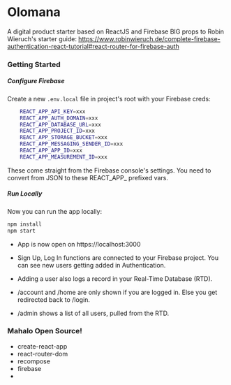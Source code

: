 # Olomana
A digital product starter based on ReactJS and Firebase
BIG props to Robin Wieruch's starter guide: https://www.robinwieruch.de/complete-firebase-authentication-react-tutorial#react-router-for-firebase-auth

### Getting Started

##### Configure Firebase

Create a new `.env.local` file in project's root with your Firebase creds:
```bash
	REACT_APP_API_KEY=xxx
	REACT_APP_AUTH_DOMAIN=xxx
	REACT_APP_DATABASE_URL=xxx
	REACT_APP_PROJECT_ID=xxx
	REACT_APP_STORAGE_BUCKET=xxx
	REACT_APP_MESSAGING_SENDER_ID=xxx
	REACT_APP_APP_ID=xxx
	REACT_APP_MEASUREMENT_ID=xxx
```

These come straight from the Firebase console's settings. You need to convert from JSON to these REACT_APP_ prefixed vars.

##### Run Locally

Now you can run the app locally:

```bash
npm install
npm start
```

* App is now open on https://localhost:3000
* Sign Up, Log In functions are connected to your Firebase project.  You can see new users getting added in Authentication.
* Adding a user also logs a record in your Real-Time Database (RTD).

* /account and /home are only shown if you are logged in.  Else you get redirected back to /login.
* /admin shows a list of all users, pulled from the RTD.


### Mahalo Open Source!

* create-react-app
* react-router-dom
* recompose
* firebase
* 


